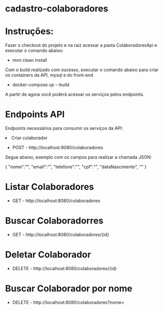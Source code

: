 # cadastro-colaboradores

# Instruções:

Fazer o checkout do projeto e na raiz acessar a pasta ColaboradoresApi e executar o comando abaixo:

- mvn clean install

Com o build realizado com sucesso, executar o comando abaixo para criar os containers da API, mysql e do front-end

- docker-compose up --build

A partir de agora você poderá acessar os serviços pelos endpoints.

# Endpoints API

Endpoints necessários para consumir os serviços da API:

<li>Criar colaborador</li>

 - POST - http://localhost:8080/colaboradores
 
 Segue abaixo, exemplo com os campos para realizar a chamada JSON:
 
 { 
 "nome":"",
 "email":"",
 "telefone":"",
 "cpf":"",
 "dataNascimento", ""
 }
 
# Listar Colaboradores

- GET - http://localhost:8080/colaboradores

# Buscar Colaboradorres

- GET - http://localhost:8080/colaboradores/{id}

# Deletar Colaborador

- DELETE - http://localhost:8080/colaboradores/{id}

# Buscar Colaborador por nome

- DELETE - http://localhost:8080/colaboradores?nome=
